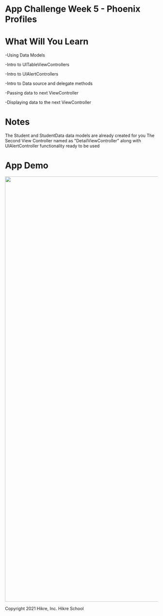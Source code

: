 # App Challenge Week 5 - Phoenix Profiles

# What Will You Learn

-Using Data Models

-Intro to UITableViewControllers

-Intro to UIAlertControllers

-Intro to Data source and delegate methods

-Passing data to next ViewController

-Displaying data to the next ViewController


# Notes
The Student and StudentData data models are already created for you
The Second View Controller named as "DetailViewController" along with UIAlertController functionality ready to be used

# App Demo
 
 <img src="/app-challenge-2-week5.gif" width="712" height="1396"/>


Copyright 2021 Hikre, Inc. Hikre School

